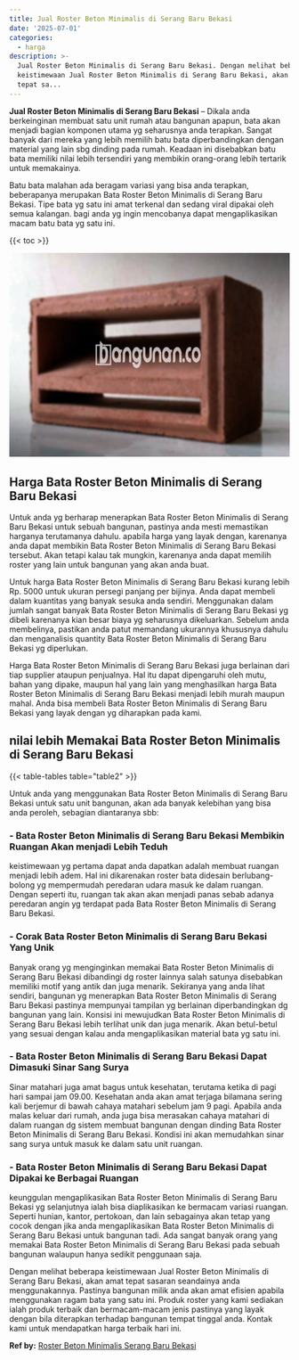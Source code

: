 ```yaml
---
title: Jual Roster Beton Minimalis di Serang Baru Bekasi
date: '2025-07-01'
categories:
  - harga
description: >-
  Jual Roster Beton Minimalis di Serang Baru Bekasi. Dengan melihat beberapa
  keistimewaan Jual Roster Beton Minimalis di Serang Baru Bekasi, akan amat
  tepat sa...
---
```


**Jual Roster Beton Minimalis di Serang Baru Bekasi** – Dikala anda berkeinginan membuat satu unit rumah atau bangunan apapun, bata akan menjadi bagian komponen utama yg seharusnya anda terapkan. Sangat banyak dari mereka yang lebih memilih batu bata diperbandingkan dengan material yang lain sbg dinding pada rumah. Keadaan ini disebabkan batu bata memiliki nilai lebih tersendiri yang membikin orang-orang lebih tertarik untuk memakainya.

Batu bata malahan ada beragam variasi yang bisa anda terapkan, beberapanya merupakan Bata Roster Beton Minimalis di Serang Baru Bekasi. Tipe bata yg satu ini amat terkenal dan sedang viral dipakai oleh semua kalangan. bagi anda yg ingin mencobanya dapat mengaplikasikan macam batu bata yg satu ini.

{{< toc >}}

![Jual Roster Beton Minimalis di Serang Baru Bekasi](/images/bata-roster-minimalis-39.png)

## Harga Bata Roster Beton Minimalis di Serang Baru Bekasi

Untuk anda yg berharap menerapkan Bata Roster Beton Minimalis di Serang Baru Bekasi untuk sebuah bangunan, pastinya anda mesti memastikan harganya terutamanya dahulu. apabila harga yang layak dengan, karenanya anda dapat membikin Bata Roster Beton Minimalis di Serang Baru Bekasi tersebut. Akan tetapi kalau tak mungkin, karenanya anda dapat memilih roster yang lain untuk bangunan yang akan anda buat.

Untuk harga Bata Roster Beton Minimalis di Serang Baru Bekasi kurang lebih Rp. 5000 untuk ukuran persegi panjang per bijinya. Anda dapat membeli dalam kuantitas yang banyak sesuka anda sendiri. Menggunakan dalam jumlah sangat banyak Bata Roster Beton Minimalis di Serang Baru Bekasi yg dibeli karenanya kian besar biaya yg seharusnya dikeluarkan. Sebelum anda membelinya, pastikan anda patut memandang ukurannya khususnya dahulu dan menganalisis quantity Bata Roster Beton Minimalis di Serang Baru Bekasi yg diperlukan.

Harga Bata Roster Beton Minimalis di Serang Baru Bekasi juga berlainan dari tiap supplier ataupun penjualnya. Hal itu dapat dipengaruhi oleh mutu, bahan yang dipake, maupun hal yang lain yang menghasilkan harga Bata Roster Beton Minimalis di Serang Baru Bekasi menjadi lebih murah maupun mahal. Anda bisa membeli Bata Roster Beton Minimalis di Serang Baru Bekasi yang layak dengan yg diharapkan pada kami.

## nilai lebih Memakai Bata Roster Beton Minimalis di Serang Baru Bekasi

{{< table-tables table="table2" >}}

Untuk anda yang menggunakan Bata Roster Beton Minimalis di Serang Baru Bekasi untuk satu unit bangunan, akan ada banyak kelebihan yang bisa anda peroleh, sebagian diantaranya sbb:

### \- Bata Roster Beton Minimalis di Serang Baru Bekasi Membikin Ruangan Akan menjadi Lebih Teduh

keistimewaan yg pertama dapat anda dapatkan adalah membuat ruangan menjadi lebih adem. Hal ini dikarenakan roster bata didesain berlubang-bolong yg mempermudah peredaran udara masuk ke dalam ruangan. Dengan seperti itu, ruangan tak akan akan menjadi panas sebab adanya peredaran angin yg terdapat pada Bata Roster Beton Minimalis di Serang Baru Bekasi.

### \- Corak Bata Roster Beton Minimalis di Serang Baru Bekasi Yang Unik

Banyak orang yg menginginkan memakai Bata Roster Beton Minimalis di Serang Baru Bekasi dibandingi dg roster lainnya salah satunya disebabkan memiliki motif yang antik dan juga menarik. Sekiranya yang anda lihat sendiri, bangunan yg menerapkan Bata Roster Beton Minimalis di Serang Baru Bekasi pastinya mempunyai tampilan yg berlainan diperbandingkan dg bangunan yang lain. Konsisi ini mewujudkan Bata Roster Beton Minimalis di Serang Baru Bekasi lebih terlihat unik dan juga menarik. Akan betul-betul yang sesuai dengan kalau anda mengaplikasikan material bata yg satu ini.

### \- Bata Roster Beton Minimalis di Serang Baru Bekasi Dapat Dimasuki Sinar Sang Surya

Sinar matahari juga amat bagus untuk kesehatan, terutama ketika di pagi hari sampai jam 09.00. Kesehatan anda akan amat terjaga bilamana sering kali berjemur di bawah cahaya matahari sebelum jam 9 pagi. Apabila anda malas keluar dari rumah, anda juga bisa merasakan cahaya matahari di dalam ruangan dg sistem membuat bangunan dengan dinding Bata Roster Beton Minimalis di Serang Baru Bekasi. Kondisi ini akan memudahkan sinar sang surya untuk masuk ke dalam satu unit ruangan.

### \- Bata Roster Beton Minimalis di Serang Baru Bekasi Dapat Dipakai ke Berbagai Ruangan

keunggulan mengaplikasikan Bata Roster Beton Minimalis di Serang Baru Bekasi yg selanjutnya ialah bisa diaplikasikan ke bermacam variasi ruangan. Seperti hunian, kantor, pertokoan, dan lain sebagainya akan tetap yang cocok dengan jika anda mengaplikasikan Bata Roster Beton Minimalis di Serang Baru Bekasi untuk bangunan tadi. Ada sangat banyak orang yang memakai Bata Roster Beton Minimalis di Serang Baru Bekasi pada sebuah bangunan walaupun hanya sedikit penggunaan saja.

Dengan melihat beberapa keistimewaan Jual Roster Beton Minimalis di Serang Baru Bekasi, akan amat tepat sasaran seandainya anda menggunakannya. Pastinya bangunan milik anda akan amat efisien apabila menggunakan ragam bata yang satu ini. Produk roster yang kami sediakan ialah produk terbaik dan bermacam-macam jenis pastinya yang layak dengan bila diterapkan terhadap bangunan tempat tinggal anda. Kontak kami untuk mendapatkan harga terbaik hari ini.

**Ref by:** [Roster Beton Minimalis Serang Baru Bekasi](https://id.wikipedia.org/wiki/Roster)
